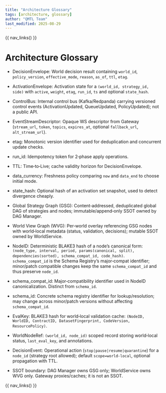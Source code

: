 ```yaml
---
title: "Architecture Glossary"
tags: [architecture, glossary]
author: "QMTL Team"
last_modified: 2025-08-29
---
```


{{ nav_links() }}

# Architecture Glossary

- DecisionEnvelope: World decision result containing `world_id`, `policy_version`, `effective_mode`, `reason`, `as_of`, `ttl`, `etag`.
- ActivationEnvelope: Activation state for a `(world_id, strategy_id, side)` with `active`, `weight`, `etag`, `run_id`, `ts` and optional `state_hash`.
- ControlBus: Internal control bus (Kafka/Redpanda) carrying versioned control events (ActivationUpdated, QueueUpdated, PolicyUpdated); not a public API.
- EventStreamDescriptor: Opaque WS descriptor from Gateway (`stream_url`, `token`, `topics`, `expires_at`, optional `fallback_url`, `alt_stream_url`).
- etag: Monotonic version identifier used for deduplication and concurrent update checks.
- run_id: Idempotency token for 2‑phase apply operations.
- TTL: Time‑to‑Live; cache validity horizon for DecisionEnvelope.
- data_currency: Freshness policy comparing `now` and `data_end` to choose initial mode.
- state_hash: Optional hash of an activation set snapshot, used to detect divergence cheaply.

- Global Strategy Graph (GSG): Content‑addressed, deduplicated global DAG of strategies and nodes; immutable/append‑only SSOT owned by DAG Manager.
- World View Graph (WVG): Per‑world overlay referencing GSG nodes with world‑local metadata (status, validation, decisions); mutable SSOT owned by WorldService.
- NodeID: Deterministic BLAKE3 hash of a node’s canonical form: `(node_type, interval, period, params(canonical, split), dependencies(sorted), schema_compat_id, code_hash)`. `schema_compat_id` is the Schema Registry’s major‑compat identifier; minor/patch compatible changes keep the same `schema_compat_id` and thus preserve `node_id`.
- schema_compat_id: Major‑compatibility identifier used in NodeID canonicalization. Distinct from `schema_id`.
- schema_id: Concrete schema registry identifier for lookup/resolution; may change across minor/patch versions without affecting `schema_compat_id`.
- EvalKey: BLAKE3 hash for world‑local validation cache: `(NodeID, WorldID, ContractID, DatasetFingerprint, CodeVersion, ResourcePolicy)`.
- WorldNodeRef: `(world_id, node_id)` scoped record storing world‑local status, `last_eval_key`, and annotations.
- DecisionEvent: Operational action (`stop|pause|resume|quarantine`) for a `node_id` (strategy root allowed); default `scope=world-local`, optional propagation with TTL.
- SSOT boundary: DAG Manager owns GSG only; WorldService owns WVG only. Gateway proxies/caches; it is not an SSOT.

{{ nav_links() }}
